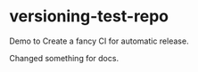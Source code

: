 # versioning-test-repo

Demo to Create a fancy CI for automatic release.

Changed something for docs. 